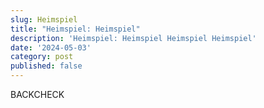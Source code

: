 ```yaml
---
slug: Heimspiel
title: "Heimspiel: Heimspiel"
description: 'Heimspiel: Heimspiel Heimspiel Heimspiel'
date: '2024-05-03'
category: post
published: false
---
```


<script>
  
</script>

BACKCHECK
